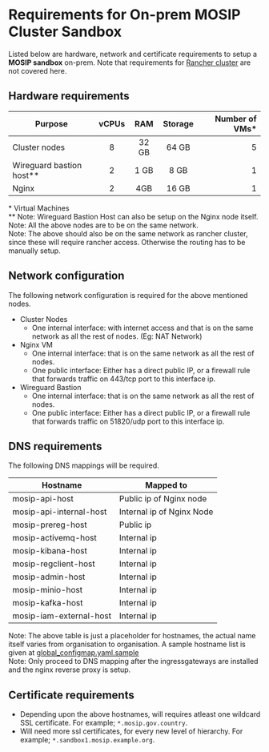 # Requirements for On-prem MOSIP Cluster Sandbox

Listed below are hardware, network and certificate requirements to setup a **MOSIP sandbox** on-prem.  Note that requirements for [Rancher cluster](../../rancher/on-prem) are not covered here.

## Hardware requirements
|Purpose|vCPUs|RAM|Storage|Number of VMs\*|
|---|:---:|:---:|:---:|---:|
|Cluster nodes | 8 | 32 GB | 64 GB |5|
|Wireguard bastion host**| 2 | 1 GB | 8 GB |1|
|Nginx|2|4GB|16 GB|1|

\* Virtual Machines<br/>
\** Note: Wireguard Bastion Host can also be setup on the Nginx node itself.<br/>
Note: All the above nodes are to be on the same network.<br/>
Note: The above should also be on the same network as rancher cluster, since these will require rancher access. Otherwise the routing has to be manually setup.

## Network configuration
The following network configuration is required for the above mentioned nodes.
* Cluster Nodes
  * One internal interface: with internet access and that is on the same network as all the rest of nodes. (Eg: NAT Network)
* Nginx VM
  * One internal interface: that is on the same network as all the rest of nodes.
  * One public interface: Either has a direct public IP, or a firewall rule that forwards traffic on 443/tcp port to this interface ip.
* Wireguard Bastion
  * One internal interface: that is on the same network as all the rest of nodes.
  * One public interface: Either has a direct public IP, or a firewall rule that forwards traffic on 51820/udp port to this interface ip.

## DNS requirements
The following DNS mappings will be required.

| Hostname | Mapped to |
|---|---|
| mosip-api-host | Public ip of Nginx node |
| mosip-api-internal-host | Internal ip of Nginx Node|
| mosip-prereg-host | Public ip |
| mosip-activemq-host | Internal ip |
| mosip-kibana-host | Internal ip |
| mosip-regclient-host | Internal ip |
| mosip-admin-host | Internal ip |
| mosip-minio-host | Internal ip |
| mosip-kafka-host | Internal ip |
| mosip-iam-external-host | Internal ip |

Note: The above table is just a placeholder for hostnames, the actual name itself varies from organisation to organisation.  A sample hostname list is given at [global_configmap.yaml.sample](../global_configmap.yaml.sample) <br/>
Note: Only proceed to DNS mapping after the ingressgateways are installed and the nginx reverse proxy is setup.

## Certificate requirements
* Depending upon the above hostnames, will requires atleast one wildcard SSL certificate. For example; `*.mosip.gov.country`.
* Will need more ssl certificates, for every new level of hierarchy. For example; `*.sandbox1.mosip.example.org`.
